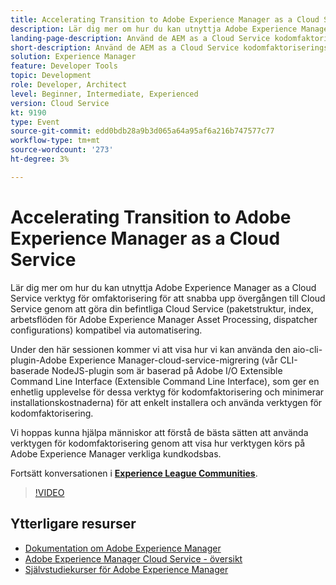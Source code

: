 ```yaml
---
title: Accelerating Transition to Adobe Experience Manager as a Cloud Service
description: Lär dig mer om hur du kan utnyttja Adobe Experience Manager as a Cloud Service verktyg för omfaktorisering för att snabba upp övergången till Cloud Service genom att göra din befintliga Cloud Service (paketstruktur, index, arbetsflöden för Adobe Experience Manager Asset Processing, dispatcher configurations) kompatibel via automatisering.
landing-page-description: Använd de AEM as a Cloud Service kodomfaktoriseringsverktygen för att snabba upp övergången till Cloud Service.
short-description: Använd de AEM as a Cloud Service kodomfaktoriseringsverktygen för att snabba upp övergången till Cloud Service.
solution: Experience Manager
feature: Developer Tools
topic: Development
role: Developer, Architect
level: Beginner, Intermediate, Experienced
version: Cloud Service
kt: 9190
type: Event
source-git-commit: edd0bdb28a9b3d065a64a95af6a216b747577c77
workflow-type: tm+mt
source-wordcount: '273'
ht-degree: 3%

---
```


# Accelerating Transition to Adobe Experience Manager as a Cloud Service

Lär dig mer om hur du kan utnyttja Adobe Experience Manager as a Cloud Service verktyg för omfaktorisering för att snabba upp övergången till Cloud Service genom att göra din befintliga Cloud Service (paketstruktur, index, arbetsflöden för Adobe Experience Manager Asset Processing, dispatcher configurations) kompatibel via automatisering.

Under den här sessionen kommer vi att visa hur vi kan använda den aio-cli-plugin-Adobe Experience Manager-cloud-service-migrering (vår CLI-baserade NodeJS-plugin som är baserad på Adobe I/O Extensible Command Line Interface (Extensible Command Line Interface), som ger en enhetlig upplevelse för dessa verktyg för kodomfaktorisering och minimerar installationskostnaderna) för att enkelt installera och använda verktygen för kodomfaktorisering.

Vi hoppas kunna hjälpa människor att förstå de bästa sätten att använda verktygen för kodomfaktorisering genom att visa hur verktygen körs på Adobe Experience Manager verkliga kundkodsbas.

Fortsätt konversationen i **[Experience League Communities](https://adobe.ly/3ETr7FI)**.

>[!VIDEO](https://video.tv.adobe.com/v/338036/?quality=12&learn=on&hidetitle=true)

## Ytterligare resurser

- [Dokumentation om Adobe Experience Manager ](https://experienceleague.adobe.com/docs/experience-manager-cloud-service.html)
- [Adobe Experience Manager Cloud Service - översikt](https://experienceleague.adobe.com/docs/experience-manager-cloud-service/overview/home.html)
- [Självstudiekurser för Adobe Experience Manager](https://experienceleague.adobe.com/docs/experience-manager-tutorials.html)
